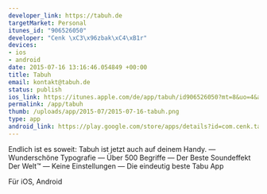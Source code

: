 ```yaml
--- 
developer_link: https://tabuh.de
targetMarket: Personal
itunes_id: "906526050"
developer: "Cenk \xC3\x96zbak\xC4\xB1r"
devices: 
- ios
- android
date: 2015-07-16 13:16:46.054849 +00:00
title: Tabuh
email: kontakt@tabuh.de
status: publish
ios_link: https://itunes.apple.com/de/app/tabuh/id906526050?mt=8&uo=4&at=10lJZR
permalink: /app/tabuh
thumb: /uploads/app/2015-07/2015-07-16-tabuh.png
type: app
android_link: https://play.google.com/store/apps/details?id=com.cenk.tabuh
---
```


Endlich ist es soweit: Tabuh ist jetzt auch auf deinem Handy. 
— Wunderschöne Typografie 
— Über 500 Begriffe 
— Der Beste Soundeffekt Der Welt™ 
— Keine Einstellungen 
— Die eindeutig beste Tabu App

Für iOS, Android
